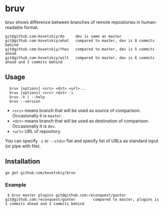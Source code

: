 # bruv

bruv shows difference between branches of remote repositories in
human-readable format.

```
git@github.com:kovetskiy/do     dev is same as master
git@github.com:kovetskiy/what   compared to master, dev is 8 commits behind
git@github.com:kovetskiy/thou   compared to master, dev is 5 commits ahead
git@github.com:kovetskiy/wilt   compared to master, dev is 6 commits ahead and 3 commits behind
```

## Usage

```
  bruv [options] <src> <dst> <url>...
  bruv [options] <src> <dst> -i
  bruv -h | --help
  bruv --version
```

- `<src>` means branch that will be used as source of comparison.
Occasionally it is `master`.
- `<dst>` means branch that will be used as destination of comparison.
Occasionally it is `dev`.
- `<url>` URL of repository.

You can specify `-i` or `--stdin` flat and specify list of URLs as standard
input (or pipe with file).

## Installation

```
go get github.com/kovetskiy/bruv
```

### Example

```
 $ bruv master plugins git@github.com:reconquest/gunter
git@github.com:reconquest/gunter        compared to master, plugins is 1 commits ahead and 2 commits behind
```
